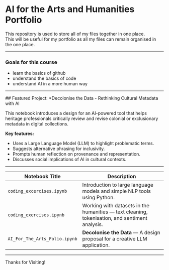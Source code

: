 # AI for the Arts and Humanities Portfolio

This repository is used to store all of my files together in one place.  
This will be useful for my portfolio as all my files can remain organised in the one place.  
  
---

### Goals for this course
- learn the basics of github
- understand the basics of code
- understand AI in a more human way

---

## Featured Project: *Decolonise the Data - Rethinking Cultural Metadata with AI

This notebook introduces a design for an AI-powered tool that helps heritage professionals critically review and revise colonial or exclusionary metadata in digital collections.

**Key features:**

- Uses a Large Language Model (LLM) to highlight problematic terms.
- Suggests alternative phrasing for inclusivity.
- Prompts human reflection on provenance and representation.
- Discusses social implications of AI in cultural contexts.

---

| Notebook Title | Description |
|----------------|-------------|
| `coding_excercises.ipynb` | Introduction to large language models and simple NLP tools using Python. |
| `coding_exercises.ipynb` | Working with datasets in the humanities — text cleaning, tokenisation, and sentiment analysis. |
| `AI_For_The_Arts_Folio.ipynb` | **Decolonise the Data** — A design proposal for a creative LLM application. |

---

Thanks for Visiting!